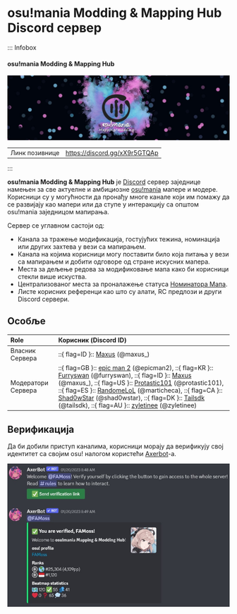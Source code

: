 # osu!mania Modding & Mapping Hub Discord сервер

::: Infobox

<!-- lint ignore heading-increment -->

#### osu!mania Modding & Mapping Hub

![Server banner](img/banner.jpg "osu!mania Modding & Mapping Hub банер сервера, дизајниран од стране корисника Leniane")

|  |  |
| :-- | :-- |
| Линк позивнице | <https://discord.gg/xX9r5GTQAp> |

:::

**osu!mania Modding & Mapping Hub** је [Discord](https://discord.com) сервер заједнице намењен за све актуелне и амбициозне [osu!mania](/wiki/Game_mode/osu!mania) мапере и модере. Корисници су у могућности да пронађу многе канале који им помажу да се развијају као мапери или да ступе у интеракцију са општом osu!mania заједницом мапирања.

Сервер се углавном састоји од:

- Канала за тражење модификација, гостујућих тежина, номинација или других захтева у вези са мапирањем.
- Канала на којима корисници могу поставити било која питања у вези са мапирањем и добити одговоре од стране искусних мапера.
- Места за дељење редова за модификовање мапа како би корисници стекли више искуства.
- Централизованог места за проналажење статуса [Номинатора Мапа](/wiki/People/Beatmap_Nominators).
- Листе корисних референци као што су алати, RC предлози и други Discord сервери.

## Особље

| Role | Корисник (Discord ID) |
| :-- | :-- |
| Власник Сервера | ::{ flag=ID }:: [Maxus](https://osu.ppy.sh/users/4335785) (@maxus_) |
| Модератори Сервера | ::{ flag=GB }:: [epic man 2](https://osu.ppy.sh/users/14566000) (@epicman2), ::{ flag=KR }:: [Furryswan](https://osu.ppy.sh/users/9555243) (@furryswan), ::{ flag=ID }:: [Maxus](https://osu.ppy.sh/users/4335785) (@maxus_), ::{ flag=US }:: [Protastic101](https://osu.ppy.sh/users/6712747) (@protastic101), ::{ flag=ES }:: [RandomeLoL](https://osu.ppy.sh/users/7080063) (@marticheca), ::{ flag=CA }:: [Shad0wStar](https://osu.ppy.sh/users/16866460) (@shad0wstar), ::{ flag=DK }:: [Tailsdk](https://osu.ppy.sh/users/6751666) (@tailsdk), ::{ flag=AU }:: [zyletinee](https://osu.ppy.sh/users/18971387) (@zyletinee) |

## Верификација

Да би добили приступ каналима, корисници морају да верификују свој идентитет са својим osu! налогом користећи [Axerbot](https://osu.ppy.sh/community/forums/topics/1604925)-а.

![Порука за верификацију од AxerBot-а](img/auth.jpg "Када се придружите серверу, AxerBot ће затражити од корисника да потврди свој идентитет са својим osu! профилом користећи OAuth2.")
